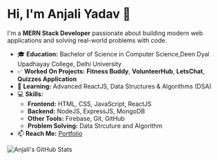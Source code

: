 # Hi, I'm Anjali Yadav 👋

I'm a **MERN Stack Developer** passionate about building modern web applications and solving real-world problems with code.  

- 🎓 **Education:** Bachelor of Science in Computer Science,Deen Dyal Upadhayay College, Delhi University  
- ✅ **Worked On Projects:** **Fitness Buddy**, **VolunteerHub**, **LetsChat**, **Quizzes Application**  
- 🌱 **Learning:** Advanced ReactJS, Data Structures & Algorithms (DSA)  
- 💻 **Skills:**  
  - **Frontend:** HTML, CSS, JavaScript, ReactJS  
  - **Backend:** NodeJS, ExpressJS, MongoDB  
  - **Other Tools:** Firebase, Git, GitHub  
  - **Problem Solving:** Data Strcuture and Algorithm
- 📫 **Reach Me:** [Portfolio](https://anjali20.netlify.app)  

![Anjali's GitHub Stats](https://github-readme-stats.vercel.app/api?username=anjali80590&show_icons=true&theme=react)

